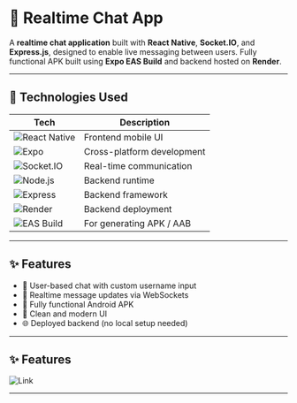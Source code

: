 # 💬 Realtime Chat App

A **realtime chat application** built with **React Native**, **Socket.IO**, and **Express.js**, designed to enable live messaging between users. Fully functional APK built using **Expo EAS Build** and backend hosted on **Render**.

---

## 🔧 Technologies Used

| Tech | Description |
|------|-------------|
| ![React Native](https://img.shields.io/badge/React%20Native-20232A?style=for-the-badge&logo=react&logoColor=61DAFB) | Frontend mobile UI |
| ![Expo](https://img.shields.io/badge/Expo-000020?style=for-the-badge&logo=expo&logoColor=white) | Cross-platform development |
| ![Socket.IO](https://img.shields.io/badge/Socket.IO-black?style=for-the-badge&logo=socketdotio&logoColor=white) | Real-time communication |
| ![Node.js](https://img.shields.io/badge/Node.js-339933?style=for-the-badge&logo=nodedotjs&logoColor=white) | Backend runtime |
| ![Express](https://img.shields.io/badge/Express.js-000000?style=for-the-badge&logo=express&logoColor=white) | Backend framework |
| ![Render](https://img.shields.io/badge/Render-3A3A3A?style=for-the-badge&logo=render&logoColor=white) | Backend deployment |
| ![EAS Build](https://img.shields.io/badge/EAS%20Build-000000?style=for-the-badge&logo=expo&logoColor=white) | For generating APK / AAB |

---

## ✨ Features

- 👤 User-based chat with custom username input
- 🔄 Realtime message updates via WebSockets
- 📲 Fully functional Android APK
- 🎨 Clean and modern UI
- 🌐 Deployed backend (no local setup needed)

---

## ✨ Features

![Link](https://img.shields.io/badge/EAS%20Build-000000?style=for-the-badge&logo=expo&logoColor=white)

---
